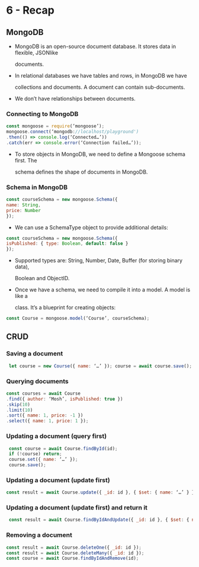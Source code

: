 # 6 - Recap

## MongoDB

* MongoDB is an open-source document database. It stores data in flexible, JSONlike

  documents.

* In relational databases we have tables and rows, in MongoDB we have

  collections and documents. A document can contain sub-documents.

* We don’t have relationships between documents.

### Connecting to MongoDB

```javascript
const mongoose = require(‘mongoose’);
mongoose.connect(‘mongodb://localhost/playground')
.then(() => console.log(‘Connected…’)) 
.catch(err => console.error(‘Connection failed…’));
```

 

* To store objects in MongoDB, we need to define a Mongoose schema first. The

  schema defines the shape of documents in MongoDB.

### Schema in MongoDB

```javascript
const courseSchema = new mongoose.Schema({
name: String,
price: Number
});
```

* We can use a SchemaType object to provide additional details:

```javascript
const courseSchema = new mongoose.Schema({
isPublished: { type: Boolean, default: false }
});
```

* Supported types are: String, Number, Date, Buffer \(for storing binary data\),

  Boolean and ObjectID.

* Once we have a schema, we need to compile it into a model. A model is like a

  class. It’s a blueprint for creating objects:

```javascript
const Course = mongoose.model(‘Course’, courseSchema);
```

## CRUD

### Saving a document

```javascript
 let course = new Course({ name: ‘…’ }); course = await course.save();
```

### 

### Querying documents 

```javascript
const courses = await Course 
.find({ author: ‘Mosh’, isPublished: true }) 
.skip(10)
.limit(10)
.sort({ name: 1, price: -1 }) 
.select({ name: 1, price: 1 });
```

### Updating a document \(query first\)

```javascript
 const course = await Course.findById(id); 
 if (!course) return; 
 course.set({ name: ‘…’ }); 
 course.save(); 
```

### Updating a document \(update first\) 

```javascript
const result = await Course.update({ _id: id }, { $set: { name: ‘…’ } });
```

###  Updating a document \(update first\) and return it

```javascript
 const result = await Course.findByIdAndUpdate({ _id: id }, { $set: { name: ‘…’ } }, { new: true }); 
```

### Removing a document 

```javascript
const result = await Course.deleteOne({ _id: id });
const result = await Course.deleteMany({ _id: id }); 
const course = await Course.findByIdAndRemove(id);
```



